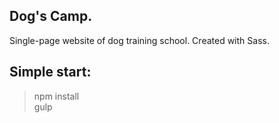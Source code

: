## Dog's Camp.

Single-page website of dog training school. Created with Sass.

## Simple start:

> npm install <br>
> gulp

 
